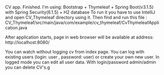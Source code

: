 
CV app. Finished. 
I'm using: Bootstrap + Thymeleaf + Spring Boot(v3.1.5) with Spring Security(6.1.5) + H2 database
To run it you have to use IntelliJ and open CV_Thymeleaf directory using it. 
Then find and run this file : CV_Thymeleaf/src/main/java/com/example/cv_thymeleaf/CvThymeleafApplication.java

After application starts, page in web browser will be available at address:
http://localhost:8080/

You can watch without logging cv from index page.
You can log with existing users (login: user , password: user) or create your own new user. 
In logged mode you can edit all user data.
With login/password admin/admin you can delete CV's.g
